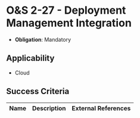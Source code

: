 # O&S 2-27 - Deployment Management Integration

- **Obligation**: Mandatory






## Applicability

- Cloud



## Success Criteria

| Name | Description | External References |
| ----- | ---------- | ------------------- |

